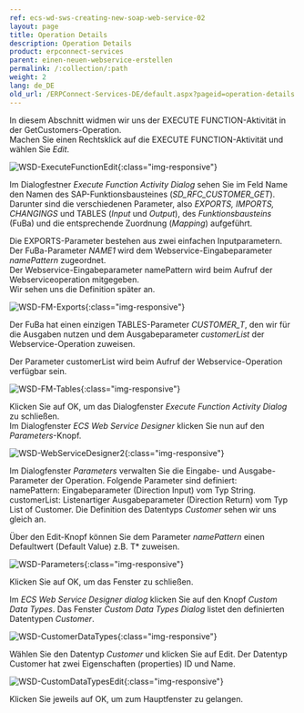 ```yaml
---
ref: ecs-wd-sws-creating-new-soap-web-service-02
layout: page
title: Operation Details
description: Operation Details
product: erpconnect-services
parent: einen-neuen-webservice-erstellen
permalink: /:collection/:path
weight: 2
lang: de_DE
old_url: /ERPConnect-Services-DE/default.aspx?pageid=operation-details
---
```


In diesem Abschnitt widmen wir uns der EXECUTE FUNCTION-Aktivität in der GetCustomers-Operation.<br>
Machen Sie einen Rechtsklick auf die EXECUTE FUNCTION-Aktivität und wählen Sie *Edit*.

![WSD-ExecuteFunctionEdit](/img/content/WSD-ExecuteFunctionEdit.png){:class="img-responsive"}

Im Dialogfestner *Execute Function Activity Dialog* sehen Sie im Feld Name den Namen des SAP-Funktionsbausteines (*SD_RFC_CUSTOMER_GET*).<br>
Darunter sind die verschiedenen Parameter, also *EXPORTS, IMPORTS, CHANGINGS* und TABLES (*Input* und *Output*), des *Funktionsbausteins* (FuBa) und die entsprechende Zuordnung (*Mapping*) aufgeführt. 


Die EXPORTS-Parameter bestehen aus zwei einfachen Inputparametern. <br>
Der FuBa-Parameter *NAME1* wird dem Webservice-Eingabeparameter *namePattern* zugeordnet.<br>
Der Webservice-Eingabeparameter namePattern wird beim Aufruf der Webserviceoperation mitgegeben. <br>
Wir sehen uns die Definition später an. 

![WSD-FM-Exports](/img/content/WSD-FM-Exports.PNG){:class="img-responsive"}

Der FuBa hat einen einzigen TABLES-Parameter *CUSTOMER_T*, den wir für die Ausgaben nutzen und dem Ausgabeparameter *customerList* der Webservice-Operation zuweisen.

Der Parameter customerList wird beim Aufruf der Webservice-Operation verfügbar sein. 

![WSD-FM-Tables](/img/content/WSD-FM-Tables.PNG){:class="img-responsive"}

Klicken Sie auf OK, um das Dialogfenster *Execute Function Activity Dialog* zu schließen.<br>
Im Dialogfenster *ECS Web Service Designer* klicken Sie nun auf den *Parameters*-Knopf.

![WSD-WebServiceDesigner2](/img/content/WSD-WebServiceDesigner2.PNG){:class="img-responsive"}

Im Dialogfenster *Parameters* verwalten Sie die Eingabe- und Ausgabe-Parameter der Operation. 
Folgende Parameter sind definiert:<br>
namePattern: Eingabeparameter (Direction Input) vom Typ String. <br>
customerList: Listenartiger Ausgabeparameter (Direction Return) vom Typ List of Customer. Die Definition des Datentyps *Customer* sehen wir uns gleich an.

Über den Edit-Knopf können Sie dem Parameter *namePattern* einen Defaultwert (Default Value) z.B. T* zuweisen. 

![WSD-Parameters](/img/content/WSD-Parameters.PNG){:class="img-responsive"}

Klicken Sie auf OK, um das Fenster zu schließen. 

Im *ECS Web Service Designer dialog* klicken Sie auf den Knopf *Custom Data Types*.
Das Fenster *Custom Data Types Dialog* listet den definierten Datentypen *Customer*. 

![WSD-CustomerDataTypes](/img/content/WSD-CustomerDataTypes.PNG){:class="img-responsive"}

Wählen Sie den Datentyp *Customer* und klicken Sie auf Edit. 
Der Datentyp Customer hat zwei Eigenschaften (properties) ID und Name.

![WSD-CustomDataTypesEdit](/img/content/WSD-CustomDataTypesEdit.PNG){:class="img-responsive"}

Klicken Sie jeweils auf OK, um zum Hauptfenster zu gelangen. 